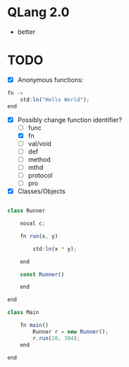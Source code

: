 # QLang 2.0

- better


# TODO

 - [x] Anonymous functions:

```js
fn -> 
	std:ln("Hello World"); 
end
```

 - [x] Possibly change function identifier?
	 - [ ] func
	 - [x] fn
	 - [ ] val/void
	 - [ ] def
	 - [ ] method
	 - [ ] mthd
	 - [ ] protocol
	 - [ ] pro
 - [x] Classes/Objects
```js

class Runner

	noval c;

	fn run(x, y)

		std:ln(x * y);

	end

	const Runner()

	end

end

class Main

	fn main()
		Runner r = new Runner();
		r.run(20, 304);
	end
	
end
```
